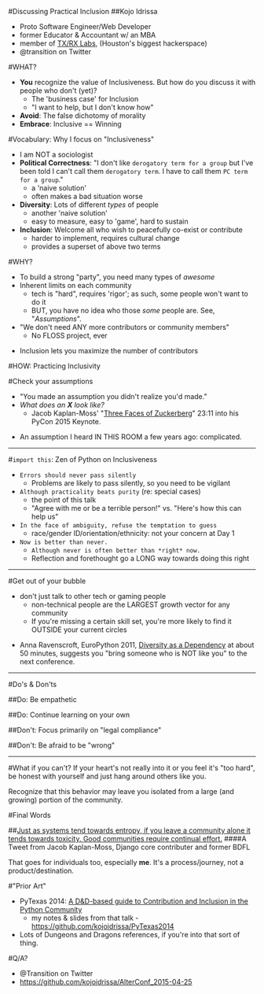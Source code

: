 #Discussing Practical Inclusion
##Kojo Idrissa
-  Proto Software Engineer/Web Developer
-  former Educator & Accountant w/ an MBA
-  member of [TX/RX Labs](https://txrxlabs.org/), (Houston's biggest hackerspace)
-  @transition on Twitter


#WHAT?
-  **You** recognize the value of Inclusiveness. But how do you discuss it with people who don't (yet)?
    +  The 'business case' for Inclusion
    +  "I want to help, but I don't know how"
-  **Avoid**: The false dichotomy of morality
-  **Embrace**: Inclusive == Winning


#Vocabulary: Why I focus on "Inclusiveness" 
-  I am NOT a sociologist
-  **Political Correctness**: "I don't like `derogatory term for a group` but I've been told I can't call them `derogatory term`. I have to call them `PC term for a group`."
    +  a 'naive solution'
    +  often makes a bad situation worse
-  **Diversity**: Lots of different *types* of people
    +  another 'naive solution'
    +  easy to measure, easy to 'game', hard to sustain
-  **Inclusion**: Welcome all who wish to peacefully co-exist or contribute
    +  harder to implement, requires cultural change
    +  provides a superset of above two terms

#WHY?
-  To build a strong "party", you need many types of *awesome*
-  Inherent limits on each community
    +  tech is "hard", requires 'rigor'; as such, some people won't want to do it
    *  BUT, you have no idea who those *some* people are. See, "*Assumptions*".
-  "We don't need ANY more contributors or community members"
    *  No FLOSS project, ever
+  Inclusion lets you maximize the number of contributors

#HOW: Practicing Inclusivity

#Check your assumptions
+  "You made an assumption you didn't realize you'd made."
+  *What does an **X** look like?*
    +  Jacob Kaplan-Moss' "[Three Faces of Zuckerberg](https://www.youtube.com/watch?v=hIJdFxYlEKE)" 23:11 into his PyCon 2015 Keynote.
-  An assumption I heard IN THIS ROOM a few years ago: complicated.

---

#`import this`: Zen of Python on Inclusiveness
-  `Errors should never pass silently`
    +  Problems are likely to pass silently, so you need to be vigilant
-  `Although practicality beats purity` (re: special cases)
    +  the point of this talk
    +  "Agree with me or be a terrible person!" vs. "Here's how this can help us"
-  `In the face of ambiguity, refuse the temptation to guess`
    +  race/gender ID/orientation/ethnicity: not your concern at Day 1
-  `Now is better than never.`
    +  `Although never is often better than *right* now.`
    +  Reflection and forethought go a LONG way towards doing this right

---

#Get out of your bubble
+  don't just talk to other tech or gaming people
    +  non-technical people are the LARGEST growth vector for any community
    +  If you're missing a certain skill set, you're more likely to find it OUTSIDE your current circles
-  Anna Ravenscroft, EuroPython 2011, [Diversity as a Dependency](https://www.youtube.com/watch?v=PLYI46Ou-wI) at about 50 minutes, suggests you "bring someone who is NOT like you" to the next conference.

---

#Do's & Don'ts

##Do: Be empathetic

##Do: Continue learning on your own

##Don't: Focus primarily on "legal compliance"

##Don't: Be afraid to be "wrong"


---

#What if you can't?
If your heart's not really into it or you feel it's "too hard", be honest with yourself and just hang around others like you. 

Recognize that this behavior may leave you isolated from a large (and growing) portion of the community.

#Final Words

##[Just as systems tend towards entropy, if you leave a community alone it tends towards toxicity. Good communities require continual effort.](https://twitter.com/jacobian/status/514104755660914688)
####A Tweet from Jacob Kaplan-Moss, Django core contributer and former BDFL

That goes for individuals too, especially **me**. It's a process/journey, not a product/destination.

#"Prior Art"
-  PyTexas 2014: [A D&D-based guide to Contribution and Inclusion in the Python Community](https://www.youtube.com/watch?v=Xpd9ms2v3Yc)
    +  my notes & slides from that talk - https://github.com/kojoidrissa/PyTexas2014
-  Lots of Dungeons and Dragons references, if you're into that sort of thing.

#Q/A?
-  @Transition on Twitter
-  https://github.com/kojoidrissa/AlterConf_2015-04-25

